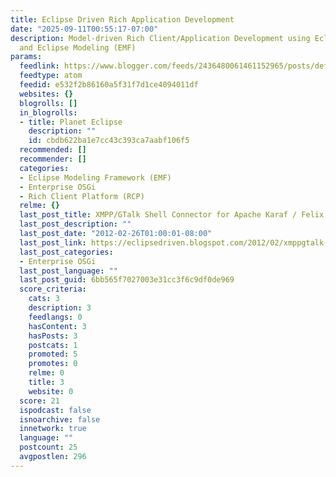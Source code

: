 ```yaml
---
title: Eclipse Driven Rich Application Development
date: "2025-09-11T00:55:17-07:00"
description: Model-driven Rich Client/Application Development using Eclipse Platform
  and Eclipse Modeling (EMF)
params:
  feedlink: https://www.blogger.com/feeds/2436480061461152965/posts/default?redirect=false
  feedtype: atom
  feedid: e532f2b86160a5f31f7d1ce4094011df
  websites: {}
  blogrolls: []
  in_blogrolls:
  - title: Planet Eclipse
    description: ""
    id: cbdb622ba1e7cc43c393ca7aabf106f5
  recommended: []
  recommender: []
  categories:
  - Eclipse Modeling Framework (EMF)
  - Enterprise OSGi
  - Rich Client Platform (RCP)
  relme: {}
  last_post_title: XMPP/GTalk Shell Connector for Apache Karaf / Felix GoGo
  last_post_description: ""
  last_post_date: "2012-02-26T01:00:01-08:00"
  last_post_link: https://eclipsedriven.blogspot.com/2012/02/xmppgtalk-shell-connector-for-apache.html
  last_post_categories:
  - Enterprise OSGi
  last_post_language: ""
  last_post_guid: 6bb565f7027003e31cc3f6c9df0de969
  score_criteria:
    cats: 3
    description: 3
    feedlangs: 0
    hasContent: 3
    hasPosts: 3
    postcats: 1
    promoted: 5
    promotes: 0
    relme: 0
    title: 3
    website: 0
  score: 21
  ispodcast: false
  isnoarchive: false
  innetwork: true
  language: ""
  postcount: 25
  avgpostlen: 296
---
```


